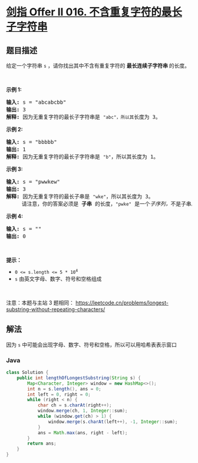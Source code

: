 # [剑指 Offer II 016. 不含重复字符的最长子字符串](https://leetcode.cn/problems/wtcaE1)

## 题目描述

<!-- 这里写题目描述 -->

<p>给定一个字符串 <code>s</code> ，请你找出其中不含有重复字符的&nbsp;<strong>最长连续子字符串&nbsp;</strong>的长度。</p>

<p>&nbsp;</p>

<p><strong>示例&nbsp;1:</strong></p>

<pre>
<strong>输入: </strong>s = &quot;abcabcbb&quot;
<strong>输出: </strong>3
<strong>解释:</strong> 因为无重复字符的最长子字符串是 <code>&quot;abc&quot;，所以其</code>长度为 3。
</pre>

<p><strong>示例 2:</strong></p>

<pre>
<strong>输入: </strong>s = &quot;bbbbb&quot;
<strong>输出: </strong>1
<strong>解释: </strong>因为无重复字符的最长子字符串是 <code>&quot;b&quot;</code>，所以其长度为 1。
</pre>

<p><strong>示例 3:</strong></p>

<pre>
<strong>输入: </strong>s = &quot;pwwkew&quot;
<strong>输出: </strong>3
<strong>解释: </strong>因为无重复字符的最长子串是&nbsp;<code>&quot;wke&quot;</code>，所以其长度为 3。
&nbsp;    请注意，你的答案必须是 <strong>子串 </strong>的长度，<code>&quot;pwke&quot;</code>&nbsp;是一个<em>子序列，</em>不是子串。
</pre>

<p><strong>示例 4:</strong></p>

<pre>
<strong>输入: </strong>s = &quot;&quot;
<strong>输出: </strong>0
</pre>

<p>&nbsp;</p>

<p><strong>提示：</strong></p>

<ul>
	<li><code>0 &lt;= s.length &lt;= 5 * 10<sup>4</sup></code></li>
	<li><code>s</code>&nbsp;由英文字母、数字、符号和空格组成</li>
</ul>

<p>&nbsp;</p>

<p><meta charset="UTF-8" />注意：本题与主站 3&nbsp;题相同：&nbsp;<a href="https://leetcode.cn/problems/longest-substring-without-repeating-characters/">https://leetcode.cn/problems/longest-substring-without-repeating-characters/</a></p>

## 解法

因为 `s` 中可能会出现字母、数字、符号和空格，所以可以用哈希表表示窗口

### **Java**

```java
class Solution {
    public int lengthOfLongestSubstring(String s) {
        Map<Character, Integer> window = new HashMap<>();
        int n = s.length(), ans = 0;
        int left = 0, right = 0;
        while (right < n) {
            char ch = s.charAt(right++);
            window.merge(ch, 1, Integer::sum);
            while (window.get(ch) > 1) {
                window.merge(s.charAt(left++), -1, Integer::sum);
            }
            ans = Math.max(ans, right - left);
        }
        return ans;
    }
}
```

